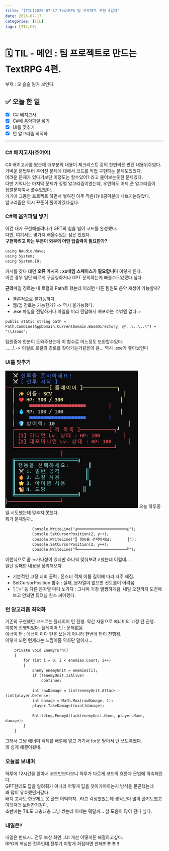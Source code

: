 ```yaml
---
title: "[TIL]2025-07-17 TextRPG 팀 프로젝트 구현 4일차"
date: 2025-07-17
categories: [TIL]
tags: [TIL,C#]
---
```

# 🗓️ TIL - 메인 : 팀 프로젝트로 만드는 TextRPG 4편.  
부제 : 오 슬슬 뭔가 보인다.

## ✅ 오늘 한 일

- [X] C# 배치고사
- [X] C#에 음악파일 넣기
- [X] UI틀 맞추기
- [X] 턴 알고리즘 최적화

---

### C# 배치고사(흐어어)

C# 배치고사를 봤는데 대부분의 내용이 체크리스트 강의 한번씩은 봤던 내용위주였다.  
가벼운 문법부터 주어진 문제에 대해서 코드를 직접 구현하는 문제도있었다.  
어려운 문제가 있다기보단 이정도는 할수있어? 라고 물어보는듯한 문제였다.  
다만 기억나는 마지막 문제가 정렬 알고리즘이였는데, 우연히도 어제 푼 알고리즘이  
정렬문제여서 풀수있었다.  
거기에 그동안 프로젝트 하면서 쌓여진 아주 작은(?)내공덕분에 나쁘지는않았다.  
알고리즘은 역시 꾸준히 풀어야겠다싶다.  
  
### C#에 음악파일 넣기

이건 내가 구현해볼려다가 GPT의 힘을 빌어 코드를 완성했다.  
다만, 여기서도 몇가지 배울수있는 점은 있었다.  
**구현하려고 하는 부분이 외부의 어떤 입출력이 필요한가?**  
```
using NAudio.Wave;
using System;
using System.IO;
```
커서를 갖다 대면 **오류 메시지 : xx네임 스페이스가 필요합니다** 이렇게 뜬다.  
이런 경우 일단 빠르게 구글링하거나 GPT 문의하는게 빠를수도있겠다 싶다.  
  
**근데**파일 경로는 내 로컬의 Path로 했는데 이러면 다른 팀원도 음악 재생이 가능할까?  
- 결론적으로 불가능하다.
- 웹/앱 경로는 가능한가? -> 역시 불가능했다.
- .exe 파일을 전달하거나 파일을 미리 전달해서 배포하는 수밖엔 없다.ㅜ

```
public static string path = Path.Combine(AppDomain.CurrentDomain.BaseDirectory, @"..\..\..\") + "\\Jsons";
```
팀원중에 한분이 도와주셨는데 이 함수로 어느정도 보완할수있다.  
..\..\..\ -> 이걸로 로컬의 경로를 찾아가는거같은데 음... 역시 .exe가 좋아보인다  

### UI틀 맞추기

![UI.jpg](assets/img/etc/UI.jpg) 
오늘 하루종일 시도했는데 맞추지 못했다.  
뭐가 문제일까...  
```
            Console.WriteLine("╔══════════════════════╗");
            Console.SetCursorPosition(2, y++);
            Console.WriteLine("║ 행동을 선택하세요:       ║");
            Console.SetCursorPosition(2, y++);
            Console.WriteLine("╚══════════════════════╝");
```
이런식으로 좀 노가다성이 있지만 하나씩 맞춰보려고했는데 어렵네...  
일단 실패한 내용을 정리해보자.  
- 기본적인 고정 너비 출력 : 몬스터 객체 이름 길이에 따라 자주 깨짐.
- SetCursorPosition 함수 : 실패, 문자열이 없으면 컨트롤이 어려움.
- '|','=' 등 다른 문자열 마다 노가다 : 그나마 가장 멀쩡하게됨.
내일 오전까지 도전해보고 안되면 튜텨님 찬스 써야겠다.

### 턴 알고리즘 최적화

기존의 구현했던 코드로는 플레이어 턴 진행. 약간 자동으로 에너미의 고정 턴 진행.  
이렇게 진행되었다.
플레이어 턴 : 문제없음  
에너미 턴 : 에너미 마다 턴을 쓰는게 아니라 한번에 턴이 진행됨.  
이렇게 되면 턴제라는 느낌이좀 약하단 말이지...  
```
    private void EnemyTurn()
    {
        for (int i = 0; i < enemies.Count; i++)
        {
            Enemy enemyUnit = enemies[i];
            if (!enemyUnit.IsAlive)
                continue;

            int rawDamage = (int)enemyUnit.Attack - (int)player.Defense;
            int damage = Math.Max(rawDamage, 1);
            player.TakeDamage((uint)damage);

            BattleLog.EnemyAttack(enemyUnit.Name, player.Name, damage);
        }
    }
```
그래서 그냥 에너미 객체를 배열에 넣고 거기서 for문 받아서 턴 쓰도록했다.  
꽤 쉽게 해결이됬네.  

### 오늘을 보내며

하루에 12시간을 앉아서 코드만보다보니 하루가 다르게 코드의 흐름과 문법에 익숙해진다.  
GPT한테도 답을 알려줘가 아니라 어떻게 답을 찾아가야하는지 방식을 묻곤했는데  
꽤 많이 유효했던거같다.  
배치 고사도 한문제도 못 풀면 어떡하지...라고 걱정했었는데 생각보다 많이 풀기도했고  
이래저래 보람찬거같다.  
초반에는 TIL도 대충대충 그냥 썼는데 이제는 뭐랄까...  참 도움이 많이 된다 싶다.  

### 내일은?

내일은 반드시...전투 보상 화면...UI 개선 어떻게든 해결하고싶다.  
RPG의 핵심은 전투인데 전투가 이렇게 허접하면 안돼!!!!!!!!!!!!!  
